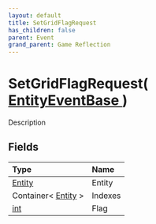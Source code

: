 ```yaml
---
layout: default
title: SetGridFlagRequest
has_children: false
parent: Event
grand_parent: Game Reflection
---
```

# SetGridFlagRequest( [ EntityEventBase ](/riftbreaker-wiki/docs/game-reflection/events/entity_event_base/) )
Description 

## Fields

| Type | Name |
|:----------|:--------------|
| [Entity](/riftbreaker-wiki/docs/game-reflection/classes/entity/) | Entity |
| Container< [Entity](/riftbreaker-wiki/docs/game-reflection/classes/entity/) > | Indexes |
| [int](/riftbreaker-wiki/docs/game-reflection/enums/int/) | Flag |

